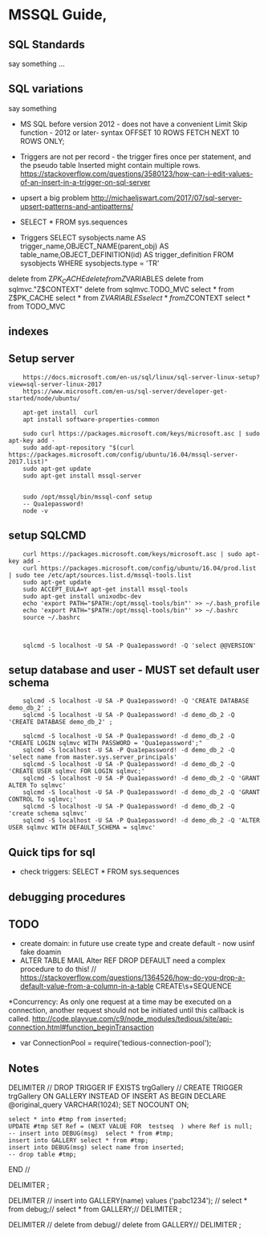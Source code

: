 # MSSQL Guide,

## SQL Standards
say something ...


## SQL variations
say something

* MS SQL before version 2012 - does not have a convenient Limit Skip function - 2012 or later-  syntax OFFSET 10 ROWS FETCH NEXT 10 ROWS ONLY;
* Triggers are not per record - the trigger fires once per statement, and the pseudo table Inserted might contain multiple rows.
	https://stackoverflow.com/questions/3580123/how-can-i-edit-values-of-an-insert-in-a-trigger-on-sql-server

* upsert a big problem
	http://michaeljswart.com/2017/07/sql-server-upsert-patterns-and-antipatterns/	
	

* SELECT * FROM sys.sequences

* Triggers
SELECT sysobjects.name AS trigger_name,OBJECT_NAME(parent_obj) AS table_name,OBJECT_DEFINITION(id) AS trigger_definition FROM sysobjects WHERE sysobjects.type = 'TR' 


delete from Z$PK_CACHE
delete from Z$VARIABLES
delete from sqlmvc."Z$CONTEXT"
delete from sqlmvc.TODO_MVC
select * from Z$PK_CACHE
select * from Z$VARIABLES
select * from Z$CONTEXT
select * from TODO_MVC
	
## indexes



## Setup server
		
		https://docs.microsoft.com/en-us/sql/linux/sql-server-linux-setup?view=sql-server-linux-2017
		https://www.microsoft.com/en-us/sql-server/developer-get-started/node/ubuntu/
		
		apt-get install  curl
		apt install software-properties-common
		
		sudo curl https://packages.microsoft.com/keys/microsoft.asc | sudo apt-key add -
		sudo add-apt-repository "$(curl https://packages.microsoft.com/config/ubuntu/16.04/mssql-server-2017.list)"
		sudo apt-get update
		sudo apt-get install mssql-server
		
		
		sudo /opt/mssql/bin/mssql-conf setup
		-- Qua1epassword!
		node -v
		
## setup SQLCMD
		curl https://packages.microsoft.com/keys/microsoft.asc | sudo apt-key add -
		curl https://packages.microsoft.com/config/ubuntu/16.04/prod.list | sudo tee /etc/apt/sources.list.d/mssql-tools.list
		sudo apt-get update
		sudo ACCEPT_EULA=Y apt-get install mssql-tools
		sudo apt-get install unixodbc-dev
		echo 'export PATH="$PATH:/opt/mssql-tools/bin"' >> ~/.bash_profile
		echo 'export PATH="$PATH:/opt/mssql-tools/bin"' >> ~/.bashrc
		source ~/.bashrc
		
		
		
		sqlcmd -S localhost -U SA -P Qua1epassword! -Q 'select @@VERSION'
		
## setup database and user  - MUST set default user schema		
		sqlcmd -S localhost -U SA -P Qua1epassword! -Q 'CREATE DATABASE demo_db_2' ;
		sqlcmd -S localhost -U SA -P Qua1epassword! -d demo_db_2 -Q 'CREATE DATABASE demo_db_2' ;
		
		sqlcmd -S localhost -U SA -P Qua1epassword! -d demo_db_2 -Q "CREATE LOGIN sqlmvc WITH PASSWORD = 'Qua1epassword';"
		sqlcmd -S localhost -U SA -P Qua1epassword! -d demo_db_2 -Q 'select name from master.sys.server_principals'
		sqlcmd -S localhost -U SA -P Qua1epassword! -d demo_db_2 -Q 'CREATE USER sqlmvc FOR LOGIN sqlmvc;'
		sqlcmd -S localhost -U SA -P Qua1epassword! -d demo_db_2 -Q 'GRANT ALTER To sqlmvc'
		sqlcmd -S localhost -U SA -P Qua1epassword! -d demo_db_2 -Q 'GRANT CONTROL To sqlmvc;'
		sqlcmd -S localhost -U SA -P Qua1epassword! -d demo_db_2 -Q 'create schema sqlmvc'
		sqlcmd -S localhost -U SA -P Qua1epassword! -d demo_db_2 -Q 'ALTER USER sqlmvc WITH DEFAULT_SCHEMA = sqlmvc'
		
		

	 
## Quick tips for sql	 
* check triggers:   SELECT * FROM sys.sequences


## debugging procedures





## TODO
* create domain: in future use create type and create default - now usinf fake doamin
* ALTER TABLE MAIL Alter REF DROP DEFAULT need a complex procedure to do this! // https://stackoverflow.com/questions/1364526/how-do-you-drop-a-default-value-from-a-column-in-a-table
CREATE\s+SEQUENCE


*Concurrency: As only one request at a time may be executed on a connection, another request should not be initiated until this callback is called. http://code.playvue.com/c9/node_modules/tedious/site/api-connection.html#function_beginTransaction
* var ConnectionPool = require('tedious-connection-pool');

## Notes

DELIMITER //
DROP TRIGGER IF EXISTS trgGallery //
CREATE TRIGGER  trgGallery
    ON GALLERY 
    INSTEAD OF INSERT
AS 
BEGIN
 	 DECLARE @original_query VARCHAR(1024);
    SET NOCOUNT ON;
    
 
    select * into #tmp from inserted;
    UPDATE #tmp SET Ref = (NEXT VALUE FOR  testseq  ) where Ref is null;
    -- insert into DEBUG(msg)  select * from #tmp;
    insert into GALLERY select * from #tmp;
    insert into DEBUG(msg) select name from inserted;
    -- drop table #tmp;
END //

DELIMITER ;





DELIMITER //
insert into GALLERY(name) values ('pabc1234'); //
select * from debug;//
select * from GALLERY;//
DELIMITER ;

DELIMITER //
delete  from debug//
delete  from GALLERY//
DELIMITER ;


